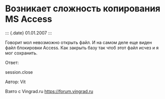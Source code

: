 Возникает сложность копирования MS Access
=========================================

::: {.date}
01.01.2007
:::

Говорит мол невозможно открыть файл. И на самом деле еще виден файл
блокировки Access. Как закрыть базу так чтоб этот файл исчез и я мог
сохранить.

Ответ:

session.close

Автор: Vit

Взято с Vingrad.ru <https://forum.vingrad.ru>

